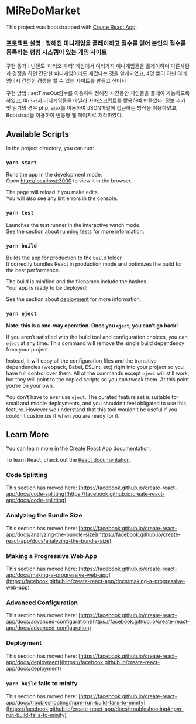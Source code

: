 # MiReDoMarket

This project was bootstrapped with [Create React App](https://github.com/facebook/create-react-app).

### 프로젝트 설명 : 정해진 미니게임을 플레이하고 점수를 얻어 본인의 점수를 등록하는 랭킹 시스템이 있는 게임 사이트
 구현 동기 : 닌텐도 ‘마리오 파티’ 게임에서 여러가지 미니게임들을 플레이하며 다른사람과 경쟁을 하면 간단한 미니게임이라도 재밌다는 것을 알게되었고, 4명 뿐이 아닌 여러명이서 건전한 경쟁을 할 수 있는 사이트를 만들고 싶어서
 
 
 구현 방법 : setTimeOut함수를 이용하여 정해진 시간동안 게임들을 플레이 가능하도록 하였고, 여러가지 미니게임들을 바닐라 자바스크립트를 활용하여 만들었다. 정보 추가 및 읽기의 경우 php, ajax를 이용하여 JSON파일에 접근하는 방식을 이용하였고, Bootstrap을 이용하여 반응형 웹 페이지로 제작하였다.

## Available Scripts

In the project directory, you can run:

### `yarn start`

Runs the app in the development mode.\
Open [http://localhost:3000](http://localhost:3000) to view it in the browser.

The page will reload if you make edits.\
You will also see any lint errors in the console.

### `yarn test`

Launches the test runner in the interactive watch mode.\
See the section about [running tests](https://facebook.github.io/create-react-app/docs/running-tests) for more information.

### `yarn build`

Builds the app for production to the `build` folder.\
It correctly bundles React in production mode and optimizes the build for the best performance.

The build is minified and the filenames include the hashes.\
Your app is ready to be deployed!

See the section about [deployment](https://facebook.github.io/create-react-app/docs/deployment) for more information.

### `yarn eject`

**Note: this is a one-way operation. Once you `eject`, you can’t go back!**

If you aren’t satisfied with the build tool and configuration choices, you can `eject` at any time. This command will remove the single build dependency from your project.

Instead, it will copy all the configuration files and the transitive dependencies (webpack, Babel, ESLint, etc) right into your project so you have full control over them. All of the commands except `eject` will still work, but they will point to the copied scripts so you can tweak them. At this point you’re on your own.

You don’t have to ever use `eject`. The curated feature set is suitable for small and middle deployments, and you shouldn’t feel obligated to use this feature. However we understand that this tool wouldn’t be useful if you couldn’t customize it when you are ready for it.

## Learn More

You can learn more in the [Create React App documentation](https://facebook.github.io/create-react-app/docs/getting-started).

To learn React, check out the [React documentation](https://reactjs.org/).

### Code Splitting

This section has moved here: [https://facebook.github.io/create-react-app/docs/code-splitting](https://facebook.github.io/create-react-app/docs/code-splitting)

### Analyzing the Bundle Size

This section has moved here: [https://facebook.github.io/create-react-app/docs/analyzing-the-bundle-size](https://facebook.github.io/create-react-app/docs/analyzing-the-bundle-size)

### Making a Progressive Web App

This section has moved here: [https://facebook.github.io/create-react-app/docs/making-a-progressive-web-app](https://facebook.github.io/create-react-app/docs/making-a-progressive-web-app)

### Advanced Configuration

This section has moved here: [https://facebook.github.io/create-react-app/docs/advanced-configuration](https://facebook.github.io/create-react-app/docs/advanced-configuration)

### Deployment

This section has moved here: [https://facebook.github.io/create-react-app/docs/deployment](https://facebook.github.io/create-react-app/docs/deployment)

### `yarn build` fails to minify

This section has moved here: [https://facebook.github.io/create-react-app/docs/troubleshooting#npm-run-build-fails-to-minify](https://facebook.github.io/create-react-app/docs/troubleshooting#npm-run-build-fails-to-minify)
